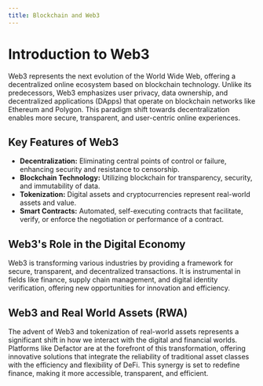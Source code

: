 ```yaml
---
title: Blockchain and Web3
---
```


# Introduction to Web3

Web3 represents the next evolution of the World Wide Web, offering a decentralized online ecosystem based on blockchain technology. Unlike its predecessors, Web3 emphasizes user privacy, data ownership, and decentralized applications (DApps) that operate on blockchain networks like Ethereum and Polygon. This paradigm shift towards decentralization enables more secure, transparent, and user-centric online experiences.

## Key Features of Web3

- **Decentralization:** Eliminating central points of control or failure, enhancing security and resistance to censorship.
- **Blockchain Technology:** Utilizing blockchain for transparency, security, and immutability of data.
- **Tokenization:** Digital assets and cryptocurrencies represent real-world assets and value.
- **Smart Contracts:** Automated, self-executing contracts that facilitate, verify, or enforce the negotiation or performance of a contract.

## Web3's Role in the Digital Economy

Web3 is transforming various industries by providing a framework for secure, transparent, and decentralized transactions. It is instrumental in fields like finance, supply chain management, and digital identity verification, offering new opportunities for innovation and efficiency.

## Web3 and Real World Assets (RWA)

The advent of Web3 and tokenization of real-world assets represents a significant shift in how we interact with the digital and financial worlds. Platforms like Defactor are at the forefront of this transformation, offering innovative solutions that integrate the reliability of traditional asset classes with the efficiency and flexibility of DeFi. This synergy is set to redefine finance, making it more accessible, transparent, and efficient.
